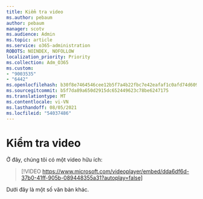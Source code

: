 ```yaml
---
title: Kiểm tra video
ms.author: pebaum
author: pebaum
manager: scotv
ms.audience: Admin
ms.topic: article
ms.service: o365-administration
ROBOTS: NOINDEX, NOFOLLOW
localization_priority: Priority
ms.collection: Adm_O365
ms.custom:
- "9003535"
- "6442"
ms.openlocfilehash: b30f8e7464546cee12b5f7a4b22fbc7e42eafaf1c0afd74d609637c006f57b80
ms.sourcegitcommit: b5f7da89a650d2915dc652449623c78be6247175
ms.translationtype: MT
ms.contentlocale: vi-VN
ms.lasthandoff: 08/05/2021
ms.locfileid: "54037486"
---
```

# <a name="video-test"></a>Kiểm tra video

Ở đây, chúng tôi có một video hữu ích:

>[!VIDEO https://www.microsoft.com/videoplayer/embed/dda6df6d-37b0-41ff-905b-089448355a31?autoplay=false]

Dưới đây là một số văn bản khác.
